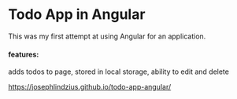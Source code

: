 # Todo App in Angular

This was my first attempt at using Angular for an application.  

#### **features:** 
adds todos to page, stored in local storage, ability to edit and delete

https://josephlindzius.github.io/todo-app-angular/
